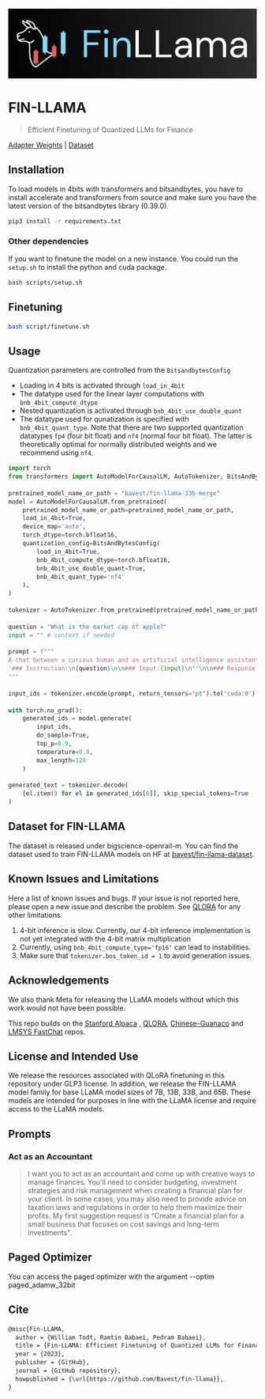 ![alt text](assets/finlama.png)

# FIN-LLAMA

> Efficient Finetuning of Quantized LLMs for Finance

[Adapter Weights](https://huggingface.co/bavest/fin-llama)
|  [Dataset](https://huggingface.co/datasets/bavest/fin-llama-dataset)

## Installation

To load models in 4bits with transformers and bitsandbytes, you have to install accelerate and transformers from source
and make sure you have the latest version of the bitsandbytes library (0.39.0).

```bash
pip3 install -r requirements.txt
```

### Other dependencies

If you want to finetune the model on a new instance. You could run
the `setup.sh` to install the python and cuda package.

```bash
bash scripts/setup.sh
```

## Finetuning

```bash
bash script/finetune.sh
```

## Usage

Quantization parameters are controlled from the `BitsandbytesConfig`

- Loading in 4 bits is activated through `load_in_4bit`
- The datatype used for the linear layer computations with `bnb_4bit_compute_dtype`
- Nested quantization is activated through `bnb_4bit_use_double_quant`
- The datatype used for qunatization is specified with `bnb_4bit_quant_type`. Note that there are two supported
  quantization datatypes `fp4` (four bit float) and `nf4` (normal four bit float). The latter is theoretically optimal
  for normally distributed weights and we recommend using `nf4`.

```python
import torch
from transformers import AutoModelForCausalLM, AutoTokenizer, BitsAndBytesConfig

pretrained_model_name_or_path = "bavest/fin-llama-33b-merge"
model = AutoModelForCausalLM.from_pretrained(
    pretrained_model_name_or_path=pretrained_model_name_or_path,
    load_in_4bit=True,
    device_map='auto',
    torch_dtype=torch.bfloat16,
    quantization_config=BitsAndBytesConfig(
        load_in_4bit=True,
        bnb_4bit_compute_dtype=torch.bfloat16,
        bnb_4bit_use_double_quant=True,
        bnb_4bit_quant_type='nf4'
    ),
)

tokenizer = AutoTokenizer.from_pretrained(pretrained_model_name_or_path)

question = "What is the market cap of apple?"
input = "" # context if needed

prompt = f"""
A chat between a curious human and an artificial intelligence assistant. The assistant gives helpful, detailed, and polite answers to the user's question.
'### Instruction:\n{question}\n\n### Input:{input}\n""\n\n### Response: 
"""

input_ids = tokenizer.encode(prompt, return_tensors="pt").to('cuda:0')

with torch.no_grad():
    generated_ids = model.generate(
        input_ids,
        do_sample=True,
        top_p=0.9,
        temperature=0.8,
        max_length=128
    )

generated_text = tokenizer.decode(
    [el.item() for el in generated_ids[0]], skip_special_tokens=True
)
```

## Dataset for FIN-LLAMA

The dataset is released under bigscience-openrail-m.
You can find the dataset used to train FIN-LLAMA models on HF
at [bavest/fin-llama-dataset](https://huggingface.co/datasets/bavest/fin-llama-dataset).

## Known Issues and Limitations

Here a list of known issues and bugs. If your issue is not reported here, please open a new issue and describe the
problem.
See [QLORA](https://github.com/artidoro/qlora) for any other limitations.

1. 4-bit inference is slow. Currently, our 4-bit inference implementation is not yet integrated with the 4-bit matrix
   multiplication
2. Currently, using `bnb_4bit_compute_type='fp16'` can lead to instabilities.
3. Make sure that `tokenizer.bos_token_id = 1` to avoid generation issues.

## Acknowledgements

We also thank Meta for releasing the LLaMA models without which this work would not have been possible.

This repo builds on the [Stanford Alpaca](https://github.com/tatsu-lab/stanford_alpaca)
, [QLORA](https://github.com/artidoro/qlora), [Chinese-Guanaco](https://github.com/jianzhnie/Chinese-Guanaco/tree/main)
and [LMSYS FastChat](https://github.com/lm-sys/FastChat) repos.

## License and Intended Use
We release the resources associated with QLoRA finetuning in this repository under GLP3 license. In addition, we release the FIN-LLAMA model family for base LLaMA model sizes of 7B, 13B, 33B, and 65B. These models are intended for purposes in line with the LLaMA license and require access to the LLaMA models.

## Prompts 
### Act as an Accountant
> I want you to act as an accountant and come up with creative ways to manage finances. You'll need to consider budgeting, investment strategies and risk management when creating a financial plan for your client. In some cases, you may also need to provide advice on taxation laws and regulations in order to help them maximize their profits. My first suggestion request is “Create a financial plan for a small business that focuses on cost savings and long-term investments".

## Paged Optimizer
You can access the paged optimizer with the argument --optim paged_adamw_32bit

## Cite

```tex
@misc{Fin-LLAMA,
  author = {William Todt, Ramtin Babaei, Pedram Babaei},
  title = {Fin-LLAMA: Efficient Finetuning of Quantized LLMs for Finance},
  year = {2023},
  publisher = {GitHub},
  journal = {GitHub repository},
  howpublished = {\url{https://github.com/Bavest/fin-llama}},
}
```